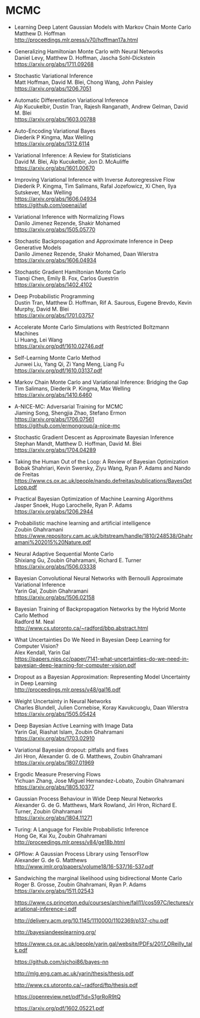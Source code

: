 
# MCMC

- Learning Deep Latent Gaussian Models with Markov Chain Monte Carlo <br>
  Matthew D. Hoffman <br>
  http://proceedings.mlr.press/v70/hoffman17a.html
  
- Generalizing Hamiltonian Monte Carlo with Neural Networks <br>
  Daniel Levy, Matthew D. Hoffman, Jascha Sohl-Dickstein <br>
  https://arxiv.org/abs/1711.09268
  
- Stochastic Variational Inference <br>
  Matt Hoffman, David M. Blei, Chong Wang, John Paisley <br>
  https://arxiv.org/abs/1206.7051
  
- Automatic Differentiation Variational Inference <br>
  Alp Kucukelbir, Dustin Tran, Rajesh Ranganath, Andrew Gelman, David M. Blei <br>
  https://arxiv.org/abs/1603.00788

- Auto-Encoding Variational Bayes <br>
  Diederik P Kingma, Max Welling <br>
  https://arxiv.org/abs/1312.6114
  
- Variational Inference: A Review for Statisticians <br>
  David M. Blei, Alp Kucukelbir, Jon D. McAuliffe <br>
  https://arxiv.org/abs/1601.00670
  
- Improving Variational Inference with Inverse Autoregressive Flow <br>
  Diederik P. Kingma, Tim Salimans, Rafal Jozefowicz, Xi Chen, Ilya Sutskever, Max Welling <br>
  https://arxiv.org/abs/1606.04934 <br>
  https://github.com/openai/iaf
  
- Variational Inference with Normalizing Flows <br>
  Danilo Jimenez Rezende, Shakir Mohamed <br>
  https://arxiv.org/abs/1505.05770
  
- Stochastic Backpropagation and Approximate Inference in Deep Generative Models <br>
  Danilo Jimenez Rezende, Shakir Mohamed, Daan Wierstra <br>
  https://arxiv.org/abs/1606.04934
  
- Stochastic Gradient Hamiltonian Monte Carlo <br>
  Tianqi Chen, Emily B. Fox, Carlos Guestrin <br>
  https://arxiv.org/abs/1402.4102
  
- Deep Probabilistic Programming <br>
  Dustin Tran, Matthew D. Hoffman, Rif A. Saurous, Eugene Brevdo, Kevin Murphy, David M. Blei <br>
  https://arxiv.org/abs/1701.03757
  
- Accelerate Monte Carlo Simulations with Restricted Boltzmann Machines <br>
  Li Huang, Lei Wang <br>
  https://arxiv.org/pdf/1610.02746.pdf
  
- Self-Learning Monte Carlo Method <br>
  Junwei Liu, Yang Qi, Zi Yang Meng, Liang Fu <br>
  https://arxiv.org/pdf/1610.03137.pdf
  
  
- Markov Chain Monte Carlo and Variational Inference: Bridging the Gap <br>
  Tim Salimans, Diederik P. Kingma, Max Welling <br>
  https://arxiv.org/abs/1410.6460
  
- A-NICE-MC: Adversarial Training for MCMC <br>
  Jiaming Song, Shengjia Zhao, Stefano Ermon <br>
  https://arxiv.org/abs/1706.07561 <br>
  https://github.com/ermongroup/a-nice-mc


- Stochastic Gradient Descent as Approximate Bayesian Inference <br>
  Stephan Mandt, Matthew D. Hoffman, David M. Blei <br>
  https://arxiv.org/abs/1704.04289


- Taking the Human Out of the Loop: A Review of Bayesian Optimization <br>
  Bobak Shahriari, Kevin Swersky, Ziyu Wang, Ryan P. Adams and Nando de Freitas <br>
  https://www.cs.ox.ac.uk/people/nando.defreitas/publications/BayesOptLoop.pdf
  
- Practical Bayesian Optimization of Machine Learning Algorithms <br>
  Jasper Snoek, Hugo Larochelle, Ryan P. Adams <br>
  https://arxiv.org/abs/1206.2944
  
- Probabilistic machine learning and artificial intelligence <br>
  Zoubin Ghahramani <br>
  https://www.repository.cam.ac.uk/bitstream/handle/1810/248538/Ghahramani%202015%20Nature.pdf
  
  
- Neural Adaptive Sequential Monte Carlo <br>
  Shixiang Gu, Zoubin Ghahramani, Richard E. Turner <br>
  https://arxiv.org/abs/1506.03338
  

- Bayesian Convolutional Neural Networks with Bernoulli Approximate Variational Inference <br>
  Yarin Gal, Zoubin Ghahramani <br>
  https://arxiv.org/abs/1506.02158
  
- Bayesian Training of Backpropagation Networks by the Hybrid Monte Carlo Method <br>
  Radford M. Neal <br>
  http://www.cs.utoronto.ca/~radford/bbp.abstract.html
  
  
- What Uncertainties Do We Need in Bayesian Deep Learning for Computer Vision? <br>
  Alex Kendall, Yarin Gal <br>
  https://papers.nips.cc/paper/7141-what-uncertainties-do-we-need-in-bayesian-deep-learning-for-computer-vision.pdf
  
- Dropout as a Bayesian Approximation: Representing Model Uncertainty in Deep Learning <br>
  http://proceedings.mlr.press/v48/gal16.pdf
  
  
  
- Weight Uncertainty in Neural Networks <br>
  Charles Blundell, Julien Cornebise, Koray Kavukcuoglu, Daan Wierstra <br>
  https://arxiv.org/abs/1505.05424

- Deep Bayesian Active Learning with Image Data <br>
  Yarin Gal, Riashat Islam, Zoubin Ghahramani <br>
  https://arxiv.org/abs/1703.02910
  
  
- Variational Bayesian dropout: pitfalls and fixes <br>
  Jiri Hron, Alexander G. de G. Matthews, Zoubin Ghahramani <br>
  https://arxiv.org/abs/1807.01969
  
- Ergodic Measure Preserving Flows <br>
  Yichuan Zhang, Jose Miguel Hernandez-Lobato, Zoubin Ghahramani <br>
  https://arxiv.org/abs/1805.10377
  
  
  
- Gaussian Process Behaviour in Wide Deep Neural Networks <br>
  Alexander G. de G. Matthews, Mark Rowland, Jiri Hron, Richard E. Turner, Zoubin Ghahramani <br>
  https://arxiv.org/abs/1804.11271

- Turing: A Language for Flexible Probabilistic Inference <br>
  Hong Ge, Kai Xu, Zoubin Ghahramani <br>
  http://proceedings.mlr.press/v84/ge18b.html
  
  
  
- GPflow: A Gaussian Process Library using TensorFlow <br>
  Alexander G. de G. Matthews <br>
  http://www.jmlr.org/papers/volume18/16-537/16-537.pdf
  
  
  

- Sandwiching the marginal likelihood using bidirectional Monte Carlo <br>
  Roger B. Grosse, Zoubin Ghahramani, Ryan P. Adams <br>
  https://arxiv.org/abs/1511.02543
  
  
  
  https://www.cs.princeton.edu/courses/archive/fall11/cos597C/lectures/variational-inference-i.pdf
  
  http://delivery.acm.org/10.1145/1110000/1102369/p137-chu.pdf
  
  
  http://bayesiandeeplearning.org/
  
  https://www.cs.ox.ac.uk/people/yarin.gal/website/PDFs/2017_OReilly_talk.pdf
  
  https://github.com/sjchoi86/bayes-nn
  
  http://mlg.eng.cam.ac.uk/yarin/thesis/thesis.pdf
  
  http://www.cs.utoronto.ca/~radford/ftp/thesis.pdf
  
  https://openreview.net/pdf?id=S1grRoR9tQ
  
  https://arxiv.org/pdf/1602.05221.pdf
  
  
